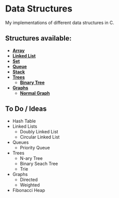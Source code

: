 # Data Structures
My implementations of different data structures in C.

## Structures available:
  * [**Array**](/Array)
  * [**Linked List**](/Linked-List)
  * [**Set**](/Set)
  * [**Queue**](/Queue)
  * [**Stack**](/Stack)
  * [**Trees**](/Trees)
    * [**Binary Tree**](/Trees/Binary-Tree)
  * [**Graphs**](/Graphs)
    * [**Normal Graph**](/Graphs/Normal-Graphs)

## To Do / Ideas
 * Hash Table
 * Linked Lists
   * Doubly Linked List
   * Circular Linked List
 * Queues
   * Priority Queue
 * Trees
   * N-ary Tree
   * Binary Seach Tree
   * Trie
 * Graphs
   * Directed
   * Weighted
 * Fibonacci Heap
